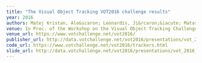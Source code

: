 ```yaml
---
title: "The Visual Object Tracking VOT2016 challenge results"
year: 2016
authors: Matej Kristan, Ale&scaron; Leonardis, Ji&rcaron;&iacute; Matas, Michael Felsberg, Roman Pflugfelder, Luka &Ccaron;ehovin, <i>et al.</i>
venue: In Proc. of the Workshop on the Visual Object Tracking Challenge (VOT, in conjunction with ECCV)
venue_url: https://www.votchallenge.net/vot2016/
publisher_url: http://data.votchallenge.net/vot2016/presentations/vot_2016_paper.pdf
code_url: https://www.votchallenge.net/vot2016/trackers.html
slide_url: http://data.votchallenge.net/vot2016/presentations/vot_2016_presentation.pdf
---
```


